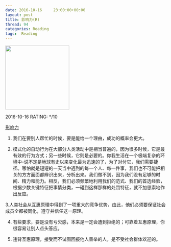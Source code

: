 ```yaml
---
date: 2016-10-16	 23:00:00+00:00
layout: post
title: 影响力(R)
thread: 94
categories: Reading
tags:  Reading
---
```


<img src="https://images-cn.ssl-images-amazon.com/images/I/A1cvH5kW5eL.jpg" width="200" />

2016-10-16 RATING: */10

[影响力](https://www.amazon.cn/%E5%8F%AA%E6%9C%89%E5%81%8F%E6%89%A7%E7%8B%82%E6%89%8D%E8%83%BD%E7%94%9F%E5%AD%98-%E7%89%B9%E7%A7%8D%E7%BB%8F%E7%90%86%E4%BA%BA%E5%9F%B9%E8%AE%AD%E6%89%8B%E5%86%8C-%E5%AE%89%E8%BF%AA%C2%B7%E6%A0%BC%E9%B2%81%E5%A4%AB/dp/B00HFMP0GU/ref=sr_1_1?ie=UTF8&qid=1475458823) 

1. 我们在要别人帮忙的时候，要是能给一个理由，成功的概率会更大。

2. 模式化的自动行为在大部分人类活动中是相当普遍的，因为很多时候，它是最有效的行为方式；另一些时候，它则是必要的。你我生活在一个极端复杂的环境中-说不定是地球有史以来变化最为迅速的了，为了对付它，我们需要捷径。哪怕就是短短的一天当中遇到的每一个人、每一件事，我们也不可能把相关的方方面面都辨识出来，分析出来。我们做不到，因为我们没有足够的时间、精力和能力。相反，我们必须频繁地利用我们的范式、我们的首选经验，根据少数关键特征把事情分类，一碰到这样那样的处罚特征，就不加思索地作出反应。

3.人类社会从互惠原理中得到了一项重大的竞争优势，由此，他们必须要保证社会成员全都被同化，遵守并信任这一原理。

4. 有些要求，要是没有亏欠感，本来是一定会遭到拒绝的；可靠着互惠原理，你很容易让别人点头答应。

5. 违背互惠原理，接受而不试图回报他人善举的人，是不受社会群体欢迎的。
